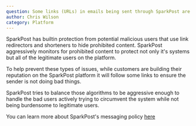 ```yaml
---
question: Some links (URLs) in emails being sent through SparkPost are being visited before email is delivered
author: Chris Wilson
category: Platform
---
```



SparkPost has builtin protection from potential malicious users that use link redirectors and shorteners to hide prohibited content. SparkPost aggressively monitors for prohibited content to protect not only it's systems but all of the legitimate users on the platform. 

To help prevent these types of issues, while customers are building their reputation on the SparkPost platform it will follow some links to ensure the sender is not doing bad things. 

SparkPost tries to balance those algorithms to be aggressive enough to handle the bad users actively trying to circumvent the system while not being burdensome to legitimate users.

You can learn more about SparkPost's messaging policy [here](https://www.sparkpost.com/policies)